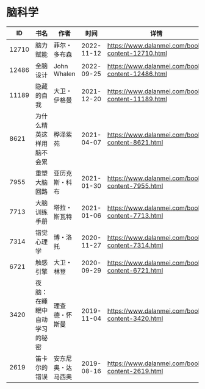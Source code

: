 # 脑科学

| ID | 书名 | 作者 | 时间 | 详情 | 下载页面 | EPUB下载链接 | MOBI下载链接 | AZW3下载链接 |
| --- | --- | --- | --- | --- | --- | --- | --- | --- |
| 12710 | 脑力赋能 | 菲尔・多布森 | 2022-11-12 | https://www.dalanmei.com/book-content-12710.html | https://www.dalanmei.com/download-book-12710.html | http://ct.dalanmei.com/f/31084289-771232100-766d9c | http://ct.dalanmei.com/f/31084289-771247168-173d3c | http://ct.dalanmei.com/f/31084289-771238348-126c64 |
| 12486 | 全脑设计 | John Whalen | 2022-09-25 | https://www.dalanmei.com/book-content-12486.html | https://www.dalanmei.com/download-book-12486.html | http://ct.dalanmei.com/f/31084289-771229011-810a66 | http://ct.dalanmei.com/f/31084289-771240718-1819fc | http://ct.dalanmei.com/f/31084289-771232744-be9d76 |
| 11189 | 隐藏的自我 | 大卫・伊格曼 | 2021-12-20 | https://www.dalanmei.com/book-content-11189.html | https://www.dalanmei.com/download-book-11189.html | http://ct.dalanmei.com/f/31084289-570161717-4e5e12 | http://ct.dalanmei.com/f/31084289-570314108-b2edf4 | http://ct.dalanmei.com/f/31084289-570379517-dba1e3 |
| 8621 | 为什么精英这样用脑不会累 | 桦泽紫苑 | 2021-04-07 | https://www.dalanmei.com/book-content-8621.html | https://www.dalanmei.com/download-book-8621.html | http://ct.dalanmei.com/f/31084289-571711991-9bb46d | http://ct.dalanmei.com/f/31084289-572114654-3ff914 | http://ct.dalanmei.com/f/31084289-572132877-9b48b9 |
| 7955 | 重塑大脑回路 | 亚历克斯・科布 | 2021-01-30 | https://www.dalanmei.com/book-content-7955.html | https://www.dalanmei.com/download-book-7955.html | http://ct.dalanmei.com/f/31084289-571664998-817372 | http://ct.dalanmei.com/f/31084289-572116684-f2b772 | http://ct.dalanmei.com/f/31084289-572176611-b60c99 |
| 7713 | 大脑训练手册 | 塔拉・斯瓦特 | 2021-01-06 | https://www.dalanmei.com/book-content-7713.html | https://www.dalanmei.com/download-book-7713.html | http://ct.dalanmei.com/f/31084289-571651156-8c2e48 | http://ct.dalanmei.com/f/31084289-572120087-01cbb1 | http://ct.dalanmei.com/f/31084289-572180183-e0fc92 |
| 7314 | 错觉心理学 | 博・洛托 | 2020-11-27 | https://www.dalanmei.com/book-content-7314.html | https://www.dalanmei.com/download-book-7314.html | http://ct.dalanmei.com/f/31084289-571530931-e9a238 | http://ct.dalanmei.com/f/31084289-571795891-c1911a | http://ct.dalanmei.com/f/31084289-572194518-39b116 |
| 6721 | 触感引擎 | 大卫・林登 | 2020-09-29 | https://www.dalanmei.com/book-content-6721.html | https://www.dalanmei.com/download-book-6721.html | http://ct.dalanmei.com/f/31084289-571549136-1024ab | http://ct.dalanmei.com/f/31084289-571823003-996b78 | http://ct.dalanmei.com/f/31084289-572199657-eb9546 |
| 3420 | 夜脑：在睡眠中自动学习的秘密 | 理查德・怀斯曼 | 2019-11-04 | https://www.dalanmei.com/book-content-3420.html | https://www.dalanmei.com/download-book-3420.html | http://ct.dalanmei.com/f/31084289-571555479-e85aa3 | http://ct.dalanmei.com/f/31084289-571906494-53acd5 | http://ct.dalanmei.com/f/31084289-572071788-d362d7 |
| 2619 | 笛卡尔的错误 | 安东尼奥・达马西奥 | 2019-08-16 | https://www.dalanmei.com/book-content-2619.html | https://www.dalanmei.com/download-book-2619.html | http://ct.dalanmei.com/f/31084289-571583600-c693c9 | http://ct.dalanmei.com/f/31084289-571736013-23a8b2 | http://ct.dalanmei.com/f/31084289-571854754-4182fd |
